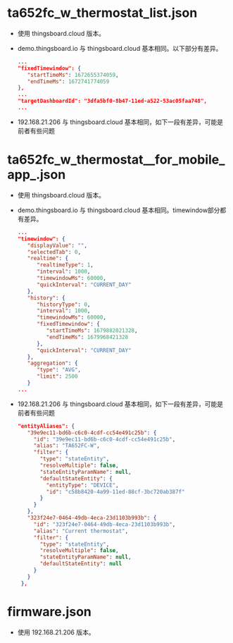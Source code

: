 # ta652fc_w_thermostat_list.json

* 使用 thingsboard.cloud 版本。

* demo.thingsboard.io 与 thingsboard.cloud 基本相同。以下部分有差异。

   ```json
   ...
   "fixedTimewindow": {
      "startTimeMs": 1672655374059,
      "endTimeMs": 1672741774059
   },
   ...
   "targetDashboardId": "3dfa5bf0-8b47-11ed-a522-53ac05faa748",
   ...
   ```

* 192.168.21.206 与 thingsboard.cloud 基本相同，如下一段有差异，可能是前者有些问题


# ta652fc_w_thermostat__for_mobile_app_.json

* 使用 thingsboard.cloud 版本。

* demo.thingsboard.io 与 thingsboard.cloud 基本相同。timewindow部分都有差异。

   ```json
   ...
   "timewindow": {
      "displayValue": "",
      "selectedTab": 0,
      "realtime": {
         "realtimeType": 1,
         "interval": 1000,
         "timewindowMs": 60000,
         "quickInterval": "CURRENT_DAY"
      },
      "history": {
         "historyType": 0,
         "interval": 1000,
         "timewindowMs": 60000,
         "fixedTimewindow": {
            "startTimeMs": 1679882021328,
            "endTimeMs": 1679968421328
         },
         "quickInterval": "CURRENT_DAY"
      },
      "aggregation": {
         "type": "AVG",
         "limit": 2500
      }
   ...
   ```

* 192.168.21.206 与 thingsboard.cloud 基本相同，如下一段有差异，可能是前者有些问题

   ```json
   "entityAliases": {
      "39e9ec11-bd6b-c6c0-4cdf-cc54e491c25b": {
        "id": "39e9ec11-bd6b-c6c0-4cdf-cc54e491c25b",
        "alias": "TA652FC-W",
        "filter": {
          "type": "stateEntity",
          "resolveMultiple": false,
          "stateEntityParamName": null,
          "defaultStateEntity": {
            "entityType": "DEVICE",
            "id": "c58b8420-4a99-11ed-88cf-3bc720ab387f"
          }
        }
      },
      "323f24e7-0464-49db-4eca-23d1103b993b": {
        "id": "323f24e7-0464-49db-4eca-23d1103b993b",
        "alias": "Current thermostat",
        "filter": {
          "type": "stateEntity",
          "resolveMultiple": false,
          "stateEntityParamName": null,
          "defaultStateEntity": null
        }
      }
    },
    ```

# firmware.json

* 使用 192.168.21.206 版本。